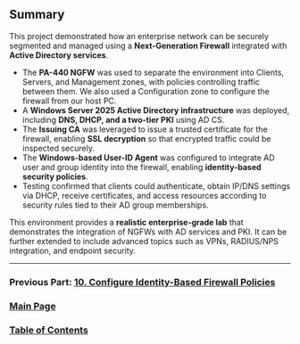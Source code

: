 ## Summary
This project demonstrated how an enterprise network can be securely segmented and managed using a **Next-Generation Firewall** integrated with **Active Directory services**.

- The **PA-440 NGFW** was used to separate the environment into Clients, Servers, and Management zones, with policies controlling traffic between them. We also used a Configuration zone to configure the firewall from our host PC.
- A **Windows Server 2025 Active Directory infrastructure** was deployed, including **DNS, DHCP, and a two-tier PKI** using AD CS.
- The **Issuing CA** was leveraged to issue a trusted certificate for the firewall, enabling **SSL decryption** so that encrypted traffic could be inspected securely.
- The **Windows-based User-ID Agent** was configured to integrate AD user and group identity into the firewall, enabling **identity-based security policies**.  
- Testing confirmed that clients could authenticate, obtain IP/DNS settings via DHCP, receive certificates, and access resources according to security rules tied to their AD group memberships.  

This environment provides a **realistic enterprise-grade lab** that demonstrates the integration of NGFWs with AD services and PKI. It can be further extended to include advanced topics such as VPNs, RADIUS/NPS integration, and endpoint security.

---
### Previous Part: [10. Configure Identity-Based Firewall Policies](../10-config-id-policies/README.md)
### [Main Page](../../README.md)
### [Table of Contents](../README.md)
